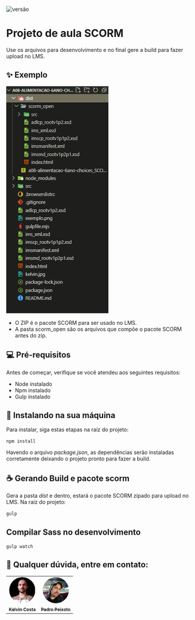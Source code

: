 ![versão](https://img.shields.io/static/v1?label=versão&message=v4.0.2&color=%23f44336)

# Projeto de aula SCORM

Use os arquivos para desenvolvimento e no final gere a build para fazer upload no LMS.

## ✨ Exemplo

![Exemplo de diretórios ao buildar](docs/exemplo.png)

- O ZIP é o pacote SCORM para ser usado no LMS.
- A pasta scorm_open são os arquivos que compõe o pacote SCORM antes do zip.

## 💻 Pré-requisitos

Antes de começar, verifique se você atendeu aos seguintes requisitos:

- Node instalado
- Npm instalado
- Gulp instalado

## 🚀 Instalando na sua máquina

Para instalar, siga estas etapas na raíz do projeto:

```
npm install
```

Havendo o arquivo _package.json_, as dependências serão instaladas corretamente deixando o projeto pronto para fazer a build.

## ☕ Gerando Build e pacote scorm

Gera a pasta _dist_ e dentro, estará o pacote SCORM zipado para upload no LMS.
Na raíz do projeto:

```
gulp
```

## Compilar Sass no desenvolvimento

```
gulp watch
```

## 🤝 Qualquer dúvida, entre em contato:

<table>
  <tr>
    <td align="center">
      <a href="https://github.com/oKelvinCosta" title="Kelvin Costa Github">
        <img style="border-radius:50%" src="docs/kelvin.jpg" width="70px;" alt="Kelvin Costa"/><br>
        <sub>
          <b>Kelvin Costa</b>
        </sub>
      </a>
    </td>
    <td align="center">
      <a href="https://github.com/pedropeixotobr" title="Pedro Peixoto Github">
        <img style="border-radius:50%" src="docs/pedro.jpg" width="70px;" alt="Pedro Peixoto"/><br>
        <sub>
          <b>Pedro Peixoto</b>
        </sub>
      </a>
    </td>
  </tr>
</table>
